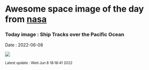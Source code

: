 
# Awesome space image of the day from [nasa](https://api.nasa.gov/)

### Today image : Ship Tracks over the Pacific Ocean

Date : 2022-06-08


![](https://apod.nasa.gov/apod/image/2206/ShipTracks_Terra_960.jpg)

<small>Latest update : Wed Jun  8 18:18:41 2022</small>


